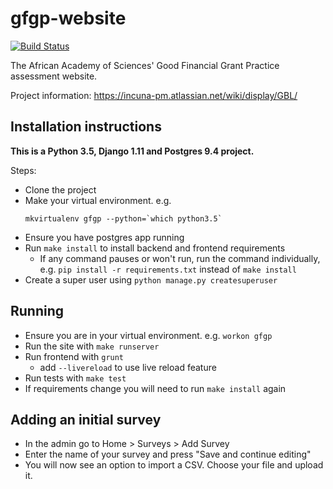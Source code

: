 # gfgp-website

[![Build Status](https://travis-ci.com/incuna/gfgp-website.svg?token=B7FBjzP1Jq2YnjxxXA33&branch=master)](https://travis-ci.com/incuna/gfgp-website)

The African Academy of Sciences' Good Financial Grant Practice assessment website.

Project information: https://incuna-pm.atlassian.net/wiki/display/GBL/

## Installation instructions
**This is a Python 3.5, Django 1.11 and Postgres 9.4 project.**

Steps:
- Clone the project
- Make your virtual environment. e.g.
   ```
   mkvirtualenv gfgp --python=`which python3.5`
   ```
- Ensure you have postgres app running
- Run `make install` to install backend and frontend requirements
    + If any command pauses or won't run, run the command individually, e.g. `pip install -r requirements.txt` instead of `make install`
- Create a super user using `python manage.py createsuperuser`

## Running
- Ensure you are in your virtual environment. e.g. `workon gfgp`
- Run the site with `make runserver`
- Run frontend with `grunt`
  * add `--livereload` to use live reload feature
- Run tests with `make test`
- If requirements change you will need to run `make install` again

## Adding an initial survey
* In the admin go to Home > Surveys > Add Survey
* Enter the name of your survey and press "Save and continue editing"
* You will now see an option to import a CSV. Choose your file and upload it.
